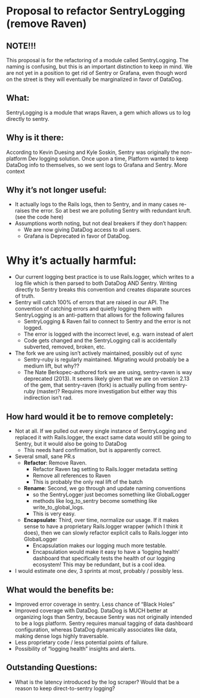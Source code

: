 # Proposal to refactor SentryLogging (remove Raven)

## NOTE!!!
This proposal is for the refactoring of a module called SentryLogging.  The naming is confusing, but this is an important distinction to keep in mind.  We are not yet in a position to get rid of Sentry or Grafana, even though word on the street is they will eventually be marginalized in favor of DataDog.
## What:
SentryLogging is a module that wraps Raven, a gem which allows us to log directly to sentry.
## Why is it there:
According to Kevin Duesing and Kyle Soskin, Sentry was originally the non-platform Dev logging solution.  Once upon a time, Platform wanted to keep DataDog info to themselves, so we sent logs to Grafana and Sentry. More context
## Why it’s not longer useful:
- It actually logs to the Rails logs, then to Sentry, and in many cases re-raises the error.  So at best we are polluting Sentry with redundant kruft. (see the code here)
- Assumptions worth noting, but not deal breakers if they don’t happen:
  - We are now giving DataDog access to all users. 
  - Grafana is Deprecated in favor of DataDog. 
# Why it’s actually harmful:
- Our current logging best practice is to use Rails.logger, which writes to a log file which is then parsed to both DataDog AND Sentry.  Writing directly to Sentry breaks this convention and creates disparate sources of truth.  
- Sentry will catch 100% of errors that are raised in our API.  The convention of catching errors and quietly logging them with SentryLogging is an anti-pattern that allows for the following failures
  - SentryLogging & Raven fail to connect to Sentry and the error is not logged.
  - The error is logged with the incorrect level, e.g. warn instead of alert
  - Code gets changed and the SentryLogging call is accidentally subverted, removed, broken, etc. 
- The fork we are using isn’t actively maintained, possibly out of sync
  - Sentry-ruby is regularly maintained.  Migrating would probably be a medium lift, but why??
  - The Nate Berkopec-authored fork we are using, sentry-raven is way deprecated (2013).  It seems likely given that we are on version 2.13 of the gem, that sentry-raven (fork) is actually pulling from sentry-ruby (master)?  Requires more investigation but either way this indirection isn’t rad.
## How hard would it be to remove completely:
- Not at all.  If we pulled out every single instance of SentryLogging and replaced it with Rails.logger, the exact same data would still be going to Sentry, but it would also be going to DataDog
  - This needs hard confirmation, but is apparently correct.
- Several small, sane PR.s
  - **Refactor**: Remove Raven.
    - Refactor Raven tag setting to Rails.logger metadata setting
    - Remove all references to Raven
    - This is probably the only real lift of the batch
  - **Rename**: Second, we go through and update naming conventions 
    - so the SentryLogger just becomes something like GlobalLogger 
    - methods like log_to_sentry become something like write_to_global_logs.
    - This is very easy.
  - **Encapsulate**: Third, over time, normalize our usage.  If it makes sense to have a proprietary Rails.logger wrapper (which I think it does), then we can slowly refactor explicit calls to Rails.logger into GlobalLogger
    - Encapsulation makes our logging much more testable.
    - Encapsulation would make it easy to have a ‘logging health’ dashboard that specifically tests the health of our logging ecosystem!  This may be redundant, but is a cool idea.
- I would estimate one dev, 3 sprints at most, probably / possibly less.
## What would the benefits be:
- Improved error coverage in sentry.  Less chance of “Black Holes”
- Improved coverage with DataDog.  DataDog is MUCH better at organizing logs than Sentry, because Sentry was not originally intended to be a logs platform.  Sentry requires manual tagging of data dashboard configuration, whereas DataDog dynamically associates like data, making dense logs highly traversable.
- Less proprietary code / less potential points of failure. 
- Possibility of “logging health” insights and alerts.

## Outstanding Questions:
- What is the latency introduced by the log scraper?  Would that be a reason to keep direct-to-sentry logging?

